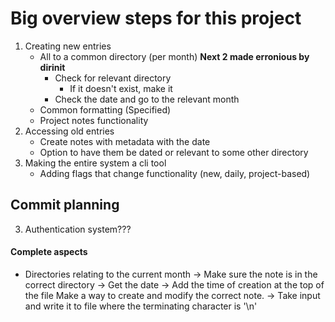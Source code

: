 # Big overview steps for this project

1. Creating new entries
    - All to a common directory (per month)
            **Next 2 made erronious by dirinit**
        - Check for relevant directory
            - If it doesn't exist, make it
        - Check the date and go to the relevant month
    - Common formatting (Specified)
    - Project notes functionality
2. Accessing old entries
    - Create notes with metadata with the date
    - Option to have them be dated or relevant to some other directory
3. Making the entire system a cli tool
    - Adding flags that change functionality (new, daily, project-based)

## Commit planning

3. Authentication system???

#### Complete aspects
- Directories relating to the current month
-> Make sure the note is in the correct directory
-> Get the date
-> Add the time of creation at the top of the file
Make a way to create and modify the correct note. -> Take input and write it to file where the terminating character is '\n'
